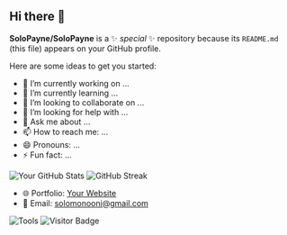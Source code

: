 ## Hi there 👋

**SoloPayne/SoloPayne** is a ✨ _special_ ✨ repository because its `README.md` (this file) appears on your GitHub profile.

Here are some ideas to get you started:

- 🔭 I’m currently working on ...
- 🌱 I’m currently learning ...
- 👯 I’m looking to collaborate on ...
- 🤔 I’m looking for help with ...
- 💬 Ask me about ...
- 📫 How to reach me: ...
- 😄 Pronouns: ...
- ⚡ Fun fact: ...

![Your GitHub Stats](https://github-readme-stats.vercel.app/api?username=SoloPayne&show_icons=true&theme=radical) ![GitHub Streak](https://streak-stats.demolab.com/?user=SoloPayne&theme=radical)




- 🌐 Portfolio: [Your Website](https://solomononi.com)
- 📧 Email: [solomonooni@gmail.com](mailto:solomonooni@gmail.com)

![Tools](https://img.shields.io/badge/Tools-Adobe%20XD-blue?style=flat-square&logo=adobe)
![Visitor Badge](https://visitor-badge.glitch.me/badge?page_id=SoloPayne)
